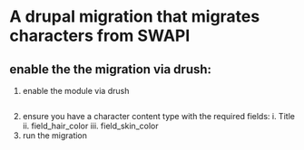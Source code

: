 # A drupal migration that migrates characters from SWAPI

## enable the the migration via drush:
1. enable the module via drush
    ``` drush en swapi_migration -y
2. ensure you have a character content type with the required fields:
    i. Title
    ii. field_hair_color
    iii. field_skin_color
3. run the migration
    ``` drush migrate:import swapi_characters

